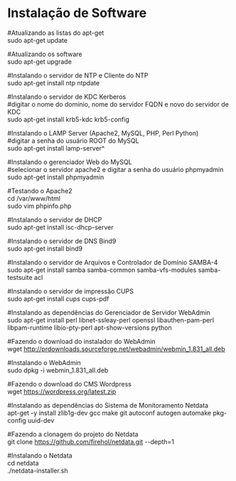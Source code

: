<h1>Instalação de Software</h1>

#Atualizando as listas do apt-get<br>
sudo apt-get update

#Atualizando os software<br>
sudo apt-get upgrade

#Instalando o servidor de NTP e Cliente do NTP<br>
sudo apt-get install ntp ntpdate

#Instalando o servidor de KDC Kerberos<br>
#digitar o nome do domínio, nome do servidor FQDN e novo do servidor de KDC<br>
sudo apt-get install krb5-kdc krb5-config<br>

#Instalando o LAMP Server (Apache2, MySQL, PHP, Perl Python)<br>
#digitar a senha do usuário ROOT do MySQL<br>
sudo apt-get install lamp-server^<br>

#Instalando o gerenciador Web do MySQL<br>
#selecionar o servidor apache2 e digitar a senha do usuário phpmyadmin<br>
sudo apt-get install phpmyadmin<br>

#Testando o Apache2<br>
cd /var/www/html<br>
sudo vim phpinfo.php<br>
<code><?php phpinfo(); ?></code>

#Instalando o servidor de DHCP<br>
sudo apt-get install isc-dhcp-server

#Instalando o servidor de DNS Bind9<br>
sudo apt-get install bind9

#Instalando o servidor de Arquivos e Controlador de Domínio SAMBA-4<br>
sudo apt-get install samba samba-common samba-vfs-modules samba-testsuite acl

#Instalando o servidor de impressão CUPS<br>
sudo apt-get install cups cups-pdf

#Instalando as dependências do Gerenciador de Servidor WebAdmin<br>
sudo apt-get install perl libnet-ssleay-perl openssl libauthen-pam-perl libpam-runtime libio-pty-perl apt-show-versions python

#Fazendo o download do instalador do WebAdmin<br>
wget http://prdownloads.sourceforge.net/webadmin/webmin_1.831_all.deb

#Instalando o WebAdmin<br>
sudo dpkg -i webmin_1.831_all.deb

#Fazendo o download do CMS Wordpress<br>
wget https://wordpress.org/latest.zip

#Instalando as dependências do Sistema de Monitoramento Netdata<br>
apt-get -y install zlib1g-dev gcc make git autoconf autogen automake pkg-config uuid-dev

#Fazendo a clonagem do projeto do Netdata<br>
git clone https://github.com/firehol/netdata.git --depth=1

#Instalando o Netdata<br>
cd netdata<br>
./netdata-installer.sh
